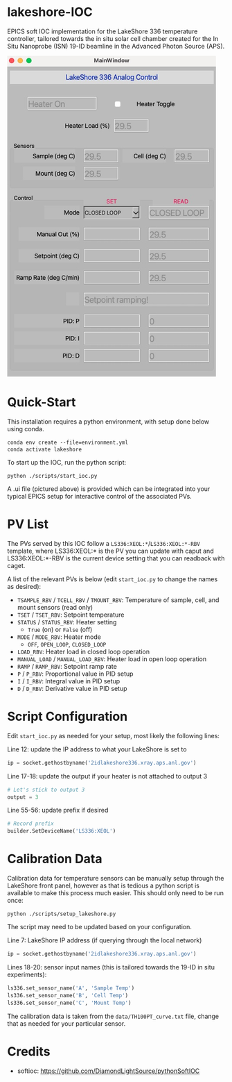 # lakeshore-IOC
EPICS soft IOC implementation for the LakeShore 336 temperature controller, tailored towards the in situ solar cell chamber created for the In Situ Nanoprobe (ISN) 19-ID beamline in the Advanced Photon Source (APS).

![UI example](ui/qt_ui.jpg)

# Quick-Start
This installation requires a python environment, with setup done below using conda.

```shell
conda env create --file=environment.yml
conda activate lakeshore
```

To start up the IOC, run the python script:

```shell
python ./scripts/start_ioc.py
```

A .ui file (pictured above) is provided which can be integrated into your typical EPICS setup for interactive control of the associated PVs.

# PV List
The PVs served by this IOC follow a `LS336:XEOL:*`/`LS336:XEOL:*-RBV` template, where LS336:XEOL:* is the PV you can update with caput and LS336:XEOL:*-RBV is the current device setting that you can readback with caget.

A list of the relevant PVs is below (edit `start_ioc.py` to change the names as desired):

- `TSAMPLE_RBV` / `TCELL_RBV` / `TMOUNT_RBV`: Temperature of sample, cell, and mount sensors (read only)
- `TSET` / `TSET_RBV`: Setpoint temperature
- `STATUS` / `STATUS_RBV`: Heater setting
    - `True` (on) or `False` (off)
- `MODE` / `MODE_RBV`: Heater mode
    - `OFF`, `OPEN_LOOP`, `CLOSED_LOOP`
- `LOAD_RBV`: Heater load in closed loop operation
- `MANUAL_LOAD` / `MANUAL_LOAD_RBV`: Heater load in open loop operation
- `RAMP` / `RAMP_RBV`: Setpoint ramp rate
- `P` / `P_RBV`: Proportional value in PID setup
- `I` / `I_RBV`: Integral value in PID setup
- `D` / `D_RBV`: Derivative value in PID setup

# Script Configuration
Edit `start_ioc.py` as needed for your setup, most likely the following lines:

Line 12: update the IP address to what your LakeShore is set to
```python
ip = socket.gethostbyname('2idlakeshore336.xray.aps.anl.gov')
```

Line 17-18: update the output if your heater is not attached to output 3
```python
# Let's stick to output 3
output = 3
```

Line 55-56: update prefix if desired
```python
# Record prefix
builder.SetDeviceName('LS336:XEOL')
```

# Calibration Data
Calibration data for temperature sensors can be manually setup through the LakeShore front panel, however as that is tedious a python script is available to make this process much easier. This should only need to be run once:

```shell
python ./scripts/setup_lakeshore.py
```

The script may need to be updated based on your configuration.

Line 7: LakeShore IP address (if querying through the local network)
```python
ip = socket.gethostbyname('2idlakeshore336.xray.aps.anl.gov')
```

Lines 18-20: sensor input names (this is tailored towards the 19-ID in situ experiments):
```python
ls336.set_sensor_name('A', 'Sample Temp')
ls336.set_sensor_name('B', 'Cell Temp')
ls336.set_sensor_name('C', 'Mount Temp')
```

The calibration data is taken from the `data/TH100PT_curve.txt` file, change that as needed for your particular sensor.

# Credits
- softioc: https://github.com/DiamondLightSource/pythonSoftIOC
